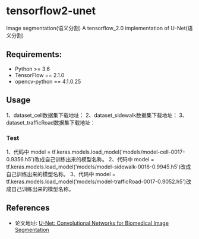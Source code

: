# tensorflow2-unet
Image segmentation(语义分割)
A tensorflow_2.0 implementation of U-Net(语义分割)


## Requirements:
+ Python >= 3.6
+ TensorFlow == 2.1.0
+ opencv-python == 4.1.0.25

## Usage
1、dataset_cell数据集下载地址：
2、dataset_sidewalk数据集下载地址：
3、dataset_trafficRoad数据集下载地址：

### Test
1、代码中 model = tf.keras.models.load_model('models/model-cell-0017-0.9356.h5')改成自己训练出来的模型名称。
2、代码中 model = tf.keras.models.load_model('models/model-sidewalk-0016-0.9945.h5')改成自己训练出来的模型名称。
3、代码中 model = tf.keras.models.load_model('models/model-trafficRoad-0017-0.9052.h5')改成自己训练出来的模型名称。


## References
+ 论文地址: [U-Net: Convolutional Networks for Biomedical Image Segmentation](http://www.arxiv.org/pdf/1505.04597.pdf)

